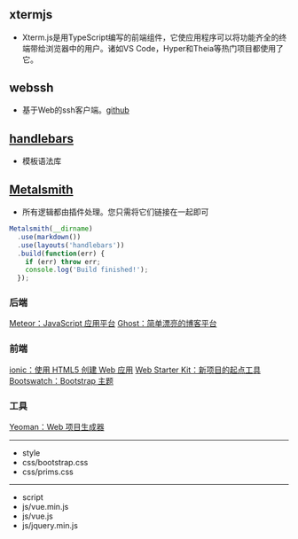 #



## xtermjs
- Xterm.js是用TypeScript编写的前端组件，它使应用程序可以将功能齐全的终端带给浏览器中的用户。诸如VS Code，Hyper和Theia等热门项目都使用了它。

## webssh
- 基于Web的ssh客户端。[github](https://github.com/huashengdun/webssh)




## [handlebars](https://www.npmjs.com/package/handlebars) 
- 模板语法库
## [Metalsmith](https://www.npmjs.com/package/metalsmith)
- 所有逻辑都由插件处理。您只需将它们链接在一起即可
```js
Metalsmith(__dirname)
  .use(markdown())
  .use(layouts('handlebars'))
  .build(function(err) {
    if (err) throw err;
    console.log('Build finished!');
  });
```

### 后端
[Meteor：JavaScript 应用平台](https://ninghao.net/video/2709)
[Ghost：简单漂亮的博客平台](https://ninghao.net/video/2710)

### 前端
[ionic：使用 HTML5 创建 Web 应用](https://ninghao.net/video/2712)
[Web Starter Kit：新项目的起点工具](https://ninghao.net/video/2713)
[Bootswatch：Bootstrap 主题](https://ninghao.net/video/2714)

### 工具
[Yeoman：Web 项目生成器](https://ninghao.net/video/2716)


---
- style 
- css/bootstrap.css
- css/prims.css

---
- script 
- js/vue.min.js
- js/vue.js
- js/jquery.min.js